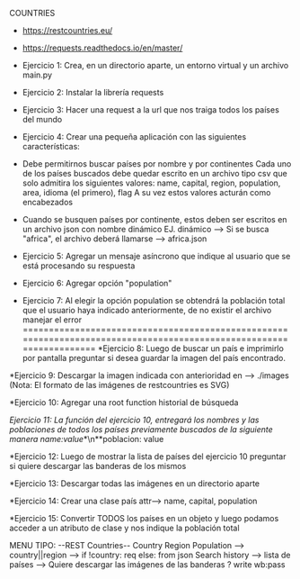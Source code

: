 COUNTRIES
* https://restcountries.eu/

* https://requests.readthedocs.io/en/master/

* Ejercicio 1: Crea, en un directorio aparte, un entorno virtual y un archivo main.py

* Ejercicio 2: Instalar la librería requests

* Ejercicio 3: Hacer una request a la url que nos traiga todos los países del mundo

* Ejercicio 4: Crear una pequeña aplicación con las siguientes características:

* Debe permitirnos buscar países por nombre y por continentes Cada uno de los países buscados debe quedar escrito en un archivo tipo csv que solo admitira  los siguientes valores: name, capital, region, population, area, idioma (el primero), flag A su vez estos valores acturán como encabezados

* Cuando se busquen países por continente, estos deben ser escritos en un archivo json con nombre dinámico EJ. dinámico --> Si se busca "africa", el archivo deberá llamarse --> africa.json

* Ejercicio 5: Agregar un mensaje asíncrono que indique al usuario que se está procesando su respuesta

* Ejercicio 6: Agregar opción "population"

* Ejercicio 7: Al elegir la opción population se obtendrá la población total que el usuario haya indicado anteriormente, de no existir el archivo manejar el error
====================================================================================================================
*Ejercicio 8: Luego de buscar un país e imprimirlo por pantalla preguntar si desea guardar la imagen del país encontrado.

*Ejercicio 9: Descargar la imagen indicada con anterioridad en --> ./images (Nota: El formato de las imágenes de restcountries es SVG)

*Ejercicio 10: Agregar una root function historial de búsqueda

*Ejercicio 11: La función del ejercicio 10, entregará los nombres y las poblaciones de todos los países previamente buscados de la siguiente manera name:value**\n**poblacion: value

*Ejercicio 12: Luego de mostrar la lista de países del ejercicio 10 preguntar si quiere descargar las banderas de los mismos

*Ejercicio 13: Descargar todas las imágenes en un directorio aparte

*Ejercicio 14: Crear una clase país attr--> name, capital, population

*Ejercicio 15: Convertir TODOS los países en un objeto y luego podamos acceder a un atributo de clase y nos indique la población total

MENU TIPO: --REST Countries-- Country Region Population --> country||region --> if !country: req else: from json Search history --> lista de países --> Quiere descargar las imágenes de las banderas ? write wb:pass


